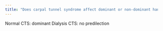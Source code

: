 ```yaml
---
title: "Does carpal tunnel syndrome affect dominant or non-dominant hand?"
---
```

Normal CTS: dominant
Dialysis CTS: no predilection

